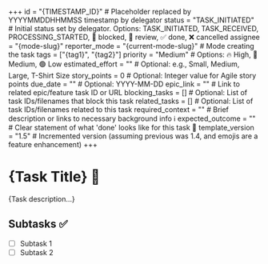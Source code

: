 +++
id = "{TIMESTAMP_ID}" # Placeholder replaced by YYYYMMDDHHMMSS timestamp by delegator
status = "TASK_INITIATED" # Initial status set by delegator. Options: TASK_INITIATED, TASK_RECEIVED, PROCESSING_STARTED, 🛑 blocked, 👀 review, ✅ done, ❌ cancelled
assignee = "{mode-slug}"
reporter_mode = "{current-mode-slug}" # Mode creating the task
tags = ["{tag1}", "{tag2}"]
priority = "Medium"  # Options: 🔥 High, 🔶 Medium, 🟢 Low
estimated_effort = "" # Optional: e.g., Small, Medium, Large, T-Shirt Size
story_points = 0 # Optional: Integer value for Agile story points
due_date = "" # Optional: YYYY-MM-DD
epic_link = ""       # Link to related epic/feature task ID or URL
blocking_tasks = [] # Optional: List of task IDs/filenames that block this task
related_tasks = []  # Optional: List of task IDs/filenames related to this task
required_context = "" # Brief description or links to necessary background info ℹ️
expected_outcome = "" # Clear statement of what 'done' looks like for this task 🎯
template_version = "1.5" # Incremented version (assuming previous was 1.4, and emojis are a feature enhancement)
+++

# {Task Title} 📌

{Task description…}

## Subtasks ✅

*   [ ] Subtask 1
*   [ ] Subtask 2
